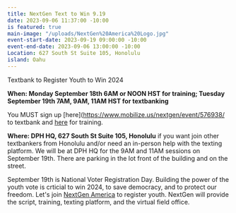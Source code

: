 ```yaml
---
title: NextGen Text to Win 9.19
date: 2023-09-06 11:37:00 -10:00
is featured: true
main-image: "/uploads/NextGen%20America%20Logo.jpg"
event-start-date: 2023-09-19 09:00:00 -10:00
event-end-date: 2023-09-06 13:00:00 -10:00
Location: 627 South St Suite 105, Honolulu
island: Oahu
---
```


Textbank to Register Youth to Win 2024

**When: Monday September 18th 6AM or NOON HST for training; Tuesday September 19th 7AM, 9AM, 11AM HST for textbanking**

You MUST sign up [here](https://www.mobilize.us/nextgen/event/576938/ to textbank and [here](https://www.mobilize.us/nextgen/event/563581/) for training.  

**Where: DPH HQ, 627 South St Suite 105, Honolulu** if you want join other textbankers from Honolulu and/or need an in-person help with the texting platform. We will be at DPH HQ for the 9AM and 11AM sessions on September 19th.  There are parking in the lot front of the building and on the street.  

September 19th is National Voter Registration Day.  Building the power of the youth vote is crticial to win 2024, to save democracy, and to protect our freedom.  Let's join [NextGen America](https://nextgenamerica.org/) to register youth. NextGen will provide the script, training, texting platform, and the virtual field office.  

